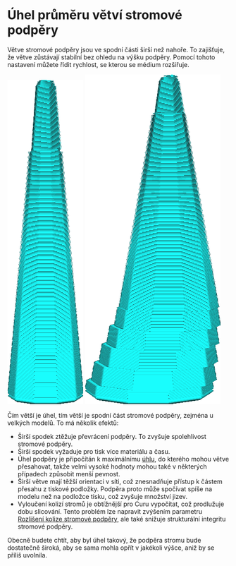 Úhel průměru větví stromové podpěry
====
Větve stromové podpěry jsou ve spodní části širší než nahoře. To zajišťuje, že větve zůstávají stabilní bez ohledu na výšku podpěry. Pomocí tohoto nastavení můžete řídit rychlost, se kterou se médium rozšiřuje.

![Tvar větve s úhlem průměru 5°](../../../articles/images/support_tree_branch_diameter_1_4mm_5.png)
![Tvar větve s úhlem průměru 10°](../../../articles/images/support_tree_branch_diameter_angle_10.png)

Čím větší je úhel, tím větší je spodní část stromové podpěry, zejména u velkých modelů. To má několik efektů:
* Širší spodek ztěžuje převrácení podpěry. To zvyšuje spolehlivost stromové podpěry.
* Širší spodek vyžaduje pro tisk více materiálu a času.
* Úhel podpěry je připočítán k maximálnímu [úhlu](support_tree_angle.md), do kterého mohou větve přesahovat, takže velmi vysoké hodnoty mohou také v některých případech způsobit menší pevnost.
* Širší větve mají těžší orientaci v síti, což znesnadňuje přístup k částem přesahu z tiskové podložky. Podpěra proto může spočívat spíše na modelu než na podložce tisku, což zvyšuje množství jizev.
* Vyloučení kolizí stromů je obtížnější pro Curu vypočítat, což prodlužuje dobu slicování. Tento problém lze napravit zvýšením parametru [Rozlišení kolize stromové podpěry](support_tree_collision_resolution.md), ale také snižuje strukturální integritu stromové podpěry.

Obecně budete chtít, aby byl úhel takový, že podpěra stromu bude dostatečně široká, aby se sama mohla opřít v jakékoli výšce, aniž by se příliš uvolnila.